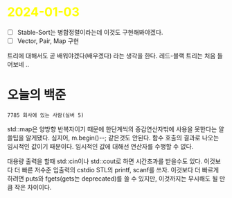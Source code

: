 # <span style="color:yellow">2024-01-03</span>

- [ ] Stable-Sort는 병합정렬이라는데 이것도 구현해봐야겠다.
- [ ] Vector, Pair, Map 구현

트리에 대해서도 곧 배워야겠다(배우겠다) 라는 생각을 한다. 레드-블랙 트리는 처음 들어보네 ..

# 오늘의 백준
```level14
7785 회사에 있는 사람(실버 5)
```

std::map은 양방향 반복자이기 때문에 한단계씩의 증감연산자밖에 사용을 못한다는 알쓸팁을 알게됐다.
심지어, m.begin()--; 같은것도 안된다. 함수 호출의 결과로 나오는 임시적인 값이기 때문이다. 임시적인 값에 대해선 연산자를 수행할 수 없다.

대용량 출력을 할때 std::cin이나 std::cout로 하면 시간초과를 받을수도 있다.
이것보다 더 빠른 저수준 입출력의 cstdio STL의 printf, scanf를 쓰자.
이것보다 더 빠르게 하려면 puts와 fgets(gets는 deprecated)를 쓸 수 있지만, 이것까지는 무시해도 될 만큼 작은 차이이다.

